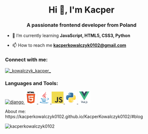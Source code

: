 <h1 align="center">Hi 👋, I'm Kacper</h1>
<h3 align="center">A passionate frontend developer from Poland</h3>

- 🌱 I’m currently learning **JavaScript, HTML5, CSS3, Python**

- 📫 How to reach me **kacperkowalczyk0102@gmail.com**

<h3 align="left">Connect with me:</h3>
<p align="left">
<a href="https://instagram.com/_kowalczyk_kacper_" target="blank"><img align="center" src="https://raw.githubusercontent.com/rahuldkjain/github-profile-readme-generator/master/src/images/icons/Social/instagram.svg" alt="_kowalczyk_kacper_" height="30" width="40" /></a>
</p>

<h3 align="left">Languages and Tools:</h3>
<p align="left"> <a href="https://www.djangoproject.com/" target="_blank" rel="noreferrer"> <img src="https://cdn.worldvectorlogo.com/logos/django.svg" alt="django" width="40" height="40"/> </a> <a href="https://www.w3.org/html/" target="_blank" rel="noreferrer"> <img src="https://raw.githubusercontent.com/devicons/devicon/master/icons/html5/html5-original-wordmark.svg" alt="html5" width="40" height="40"/> </a> <a href="https://www.java.com" target="_blank" rel="noreferrer"> <img src="https://raw.githubusercontent.com/devicons/devicon/master/icons/java/java-original.svg" alt="java" width="40" height="40"/> </a> <a href="https://developer.mozilla.org/en-US/docs/Web/JavaScript" target="_blank" rel="noreferrer"> <img src="https://raw.githubusercontent.com/devicons/devicon/master/icons/javascript/javascript-original.svg" alt="javascript" width="40" height="40"/> </a> <a href="https://www.python.org" target="_blank" rel="noreferrer"> <img src="https://raw.githubusercontent.com/devicons/devicon/master/icons/python/python-original.svg" alt="python" width="40" height="40"/> </a> <a href="https://vuejs.org/" target="_blank" rel="noreferrer"> <img src="https://raw.githubusercontent.com/devicons/devicon/master/icons/vuejs/vuejs-original-wordmark.svg" alt="vuejs" width="40" height="40"/> </a> </p>

<p>About me: https://kacperkowalczyk0102.github.io/KacperKowalczyk0102/#blog</p>
<p><img align="center" src="https://github-readme-stats.vercel.app/api/top-langs?username=kacperkowalczyk0102&show_icons=true&locale=en&layout=compact" alt="kacperkowalczyk0102" /></p>
